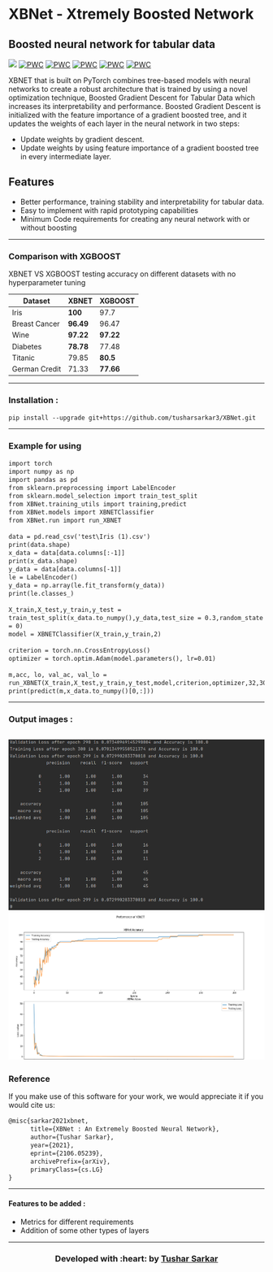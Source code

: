 # XBNet - Xtremely Boosted Network
## Boosted neural network for tabular data

[![](https://img.shields.io/badge/Made_with-PyTorch-res?style=for-the-badge&logo=pytorch)](https://pytorch.org/ "PyTorch")
[![PWC](https://img.shields.io/endpoint.svg?url=https://paperswithcode.com/badge/xbnet-an-extremely-boosted-neural-network/iris-classification-on-iris)](https://paperswithcode.com/sota/iris-classification-on-iris?p=xbnet-an-extremely-boosted-neural-network)
[![PWC](https://img.shields.io/endpoint.svg?url=https://paperswithcode.com/badge/xbnet-an-extremely-boosted-neural-network/diabetes-prediction-on-diabetes)](https://paperswithcode.com/sota/diabetes-prediction-on-diabetes?p=xbnet-an-extremely-boosted-neural-network)
[![PWC](https://img.shields.io/endpoint.svg?url=https://paperswithcode.com/badge/xbnet-an-extremely-boosted-neural-network/survival-prediction-on-titanic)](https://paperswithcode.com/sota/survival-prediction-on-titanic?p=xbnet-an-extremely-boosted-neural-network)
[![PWC](https://img.shields.io/endpoint.svg?url=https://paperswithcode.com/badge/xbnet-an-extremely-boosted-neural-network/breast-cancer-detection-on-breast-cancer-1)](https://paperswithcode.com/sota/breast-cancer-detection-on-breast-cancer-1?p=xbnet-an-extremely-boosted-neural-network)
[![PWC](https://img.shields.io/endpoint.svg?url=https://paperswithcode.com/badge/xbnet-an-extremely-boosted-neural-network/fraud-detection-on-kaggle-credit-card-fraud)](https://paperswithcode.com/sota/fraud-detection-on-kaggle-credit-card-fraud?p=xbnet-an-extremely-boosted-neural-network)

XBNET that is built on PyTorch combines tree-based models with neural networks to create a robust architecture that is trained by using
a novel optimization technique, Boosted Gradient Descent for Tabular
Data which increases its interpretability and performance. Boosted Gradient Descent is initialized with the
feature importance of a gradient boosted tree, and it updates the weights of each
layer in the neural network in two steps:
- Update weights by gradient descent.
- Update weights by using feature importance of a gradient boosted tree
in every intermediate layer.

## Features

- Better performance, training stability and interpretability for tabular data.
- Easy to implement with rapid prototyping capabilities
- Minimum Code requirements for creating any neural network with or without boosting
---
### Comparison with XGBOOST
XBNET VS XGBOOST testing accuracy on different datasets with no hyperparameter tuning

| Dataset | XBNET  | XGBOOST |
| ---------------- | ---------------- | ---------------- |
| Iris  | <b>100</b>  | 97.7 |
| Breast Cancer  | <b>96.49</b>  | 96.47 |
| Wine  | <b>97.22</b>  | <b>97.22</b> |
| Diabetes  | <b>78.78</b>  | 77.48 |
| Titanic  | 79.85  | <b>80.5</b> |
| German Credit  | 71.33  | <b>77.66</b> |

---
### Installation :
```
pip install --upgrade git+https://github.com/tusharsarkar3/XBNet.git
```
---

### Example for using
```
import torch
import numpy as np
import pandas as pd
from sklearn.preprocessing import LabelEncoder
from sklearn.model_selection import train_test_split
from XBNet.training_utils import training,predict
from XBNet.models import XBNETClassifier
from XBNet.run import run_XBNET

data = pd.read_csv('test\Iris (1).csv')
print(data.shape)
x_data = data[data.columns[:-1]]
print(x_data.shape)
y_data = data[data.columns[-1]]
le = LabelEncoder()
y_data = np.array(le.fit_transform(y_data))
print(le.classes_)

X_train,X_test,y_train,y_test = train_test_split(x_data.to_numpy(),y_data,test_size = 0.3,random_state = 0)
model = XBNETClassifier(X_train,y_train,2)

criterion = torch.nn.CrossEntropyLoss()
optimizer = torch.optim.Adam(model.parameters(), lr=0.01)

m,acc, lo, val_ac, val_lo = run_XBNET(X_train,X_test,y_train,y_test,model,criterion,optimizer,32,300)
print(predict(m,x_data.to_numpy()[0,:]))
```
---
### Output images :

![img](screenshots/Results_metrics.png)  
![img](screenshots/results_graph.png)
---

### Reference
If you make use of this software for your work, we would appreciate it if you would cite us:
```
@misc{sarkar2021xbnet,
      title={XBNet : An Extremely Boosted Neural Network}, 
      author={Tushar Sarkar},
      year={2021},
      eprint={2106.05239},
      archivePrefix={arXiv},
      primaryClass={cs.LG}
}
```
---
 #### Features to be added :
- Metrics for different requirements
- Addition of some other types of layers

---

<h3 align="center"><b>Developed with :heart: by <a href="https://github.com/tusharsarkar3">Tushar Sarkar</a>
